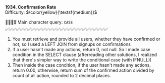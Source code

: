 **1934. Confirmation Rate**
<br>
Difficulty: $\color{yellow}{\textsf{medium}}$

🦸🏻‍♂️🎖️ Main character query: ```CASE```
<br>
✅✅✅✅✅✅✅✅✅✅✅✅✅✅✅✅✅✅✅✅✅✅✅✅✅✅✅✅
<br>
1. You must retrieve and provide all users, whether they have confirmed or not, so I used a LEFT JOIN from signups on confirmations
2. If a user hasn't made any actions, return 0, not null. So I made case condition in the SELECT clause (afterreading other solutions, I realized that there's simpler way to write the conditional case (with IFNULL))
3. Then inside the case condition, if the user hasn't made any actions, return 0.00, otherwise, return sum of the confirmed action divided by count of all action, rounded to 2 decimal places.